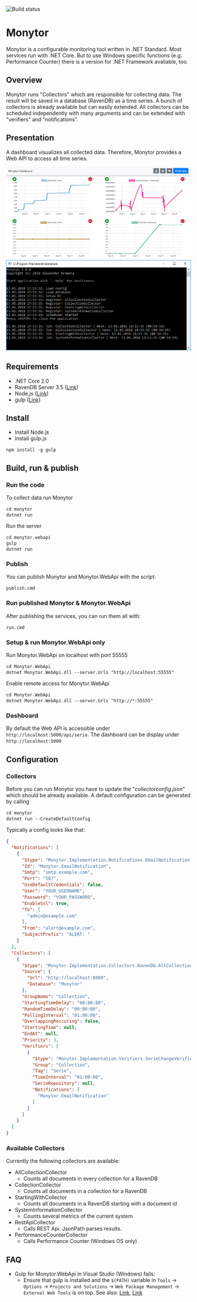 ![Build status](https://ci.appveyor.com/api/projects/status/1fbl5mjfwfmjj4vs/branch/master?svg=true)

# Monytor

Monytor is a configurable monitoring tool written in .NET Standard. Most services run with .NET Core. But to use Windows specific functions (e.g. Performance Counter) there is a version for .NET Framework available, too.  

## Overview
Monytor runs "Collectors" which are responsible for collecting data. The result will be saved in a database (RavenDB) as a time series. A bunch of collectors is already available but can easily extended. All collectors can be scheduled independently with many arguments and can be extended with "verifiers" and "notifications".

## Presentation
A dashboard visualizes all collected data. Therefore, Monytor provides a Web API to access all time series.

![Monytor Dashboard](/images/monytor_dashboard.png?raw=true)
![Monytor Collector Console](/images/monytor_console.png?raw=true)

## Requirements
- .NET Core 2.0
- RavenDB Server 3.5 ([Link](https://ravendb.net))
- Node.js ([Link](https://nodejs.org))
- gulp ([Link](https://gulpjs.com)) 

## Install
- Install Node.js
- Install gulp.js
```
npm install -g gulp
```
  
## Build, run & publish
### Run the code
To collect data run Monytor
```
cd monytor
dotnet run
```

Run the server
```
cd monytor.webapi
gulp
dotnet run
```

### Publish
You can publish Monytor and Monytor.WebApi with the script:
```
publish.cmd
```

### Run published Monytor & Monytor.WebApi
After publishing the services, you can run them all with:
```
run.cmd
```

### Setup & run Monytor.WebApi  only
Run Monytor.WebApi on localhost with port 55555
```
cd Monytor.WebApi
dotnet Monytor.WebApi.dll --server.Urls "http://localhost:55555"
```

Enable remote access for Monytor.WebApi 
```
cd Monytor.WebApi
dotnet Monytor.WebApi.dll --server.Urls "http://*:55555"
```

### Dashboard
By default the Web API is accessible under `http://localhost:5000/api/serie`. The dashboard can be display under `http://localhost:5000`

## Configuration
### Collectors
Before you can run Monytor you have to update the "*collectorconfig.json*" which should be already available. A default configuration can be generated by calling

```
cd monytor
dotnet run --CreateDefaultConfig
```
Typically a config looks like that:

```json
{
  "Notifications": [
    {
      "$type": "Monytor.Implementation.Notifications.EmailNotification, Monytor.Implementation",
      "Id": "Monytor.EmailNotification",
      "Smtp": "smtp.example.com",
      "Port": "587",
      "UseDefaultCredentials": false,
      "User": "YOUR_USERNAME",
      "Password": "YOUR_PASSWORD",
      "EnableSsl": true,
      "To": [
        "admin@example.com"
      ],
      "From": "alert@example.com",
      "SubjectPrefix": "ALERT: "
    }
  ],
  "Collectors": [
    {
      "$type": "Monytor.Implementation.Collectors.RavenDb.AllCollectionCollector, Monytor.Implementation.Collectors.RavenDb",
      "Source": {
        "Url": "http://localhost:8080",
        "Database": "Monytor"
      },
      "GroupName": "Collection",
      "StartingTimeDelay": "00:00:00",
      "RandomTimeDelay": "00:00:00",
      "PollingInterval": "01:00:00",
      "OverlappingReccuring": false,
      "StartingTime": null,
      "EndAt": null,
      "Priority": 3,
      "Verifiers": [
        {
          "$type": "Monytor.Implementation.Verifiers.SerieChangeVerifier, Monytor.Implementation",
          "Group": "Collection",
          "Tag": "Serie",
          "TimeInterval": "01:00:00",
          "SerieRepository": null,
          "Notifications": [
            "Monytor.EmailNotification"
          ]
        }
      ]
    }
  ]
}
```

### Available Collectors
Currently the following collectors are available:
* AllCollectionCollector
  * Counts all documents in every collection for a RavenDB
* CollectionCollector
  * Counts all documents in a collection for a RavenDB
* StartingWithCollector
  * Counts all documents in a RavenDB starting with a document id
* SystemInformationCollector
  * Counts several metrics of the current system
* RestApiCollector
  * Calls REST Api. JsonPath parses results.
* PerformanceCounterCollector
  * Calls Performance Counter (Windows OS only)

## FAQ
- Gulp for Monytor.WebApi in Visual Studio (Windows) fails:
  - Ensure that gulp is installed and the `$(PATH)` variable in `Tools` -> `Options` -> `Projects and Solutions` -> `Web Package Management` -> `External Web Tools` is on top. See also: [Link](https://stackoverflow.com/questions/48737556/gulp-integration-in-visual-studio-2017-not-working), [Link](https://github.com/VirtoCommerce/vc-platform/issues/247)

